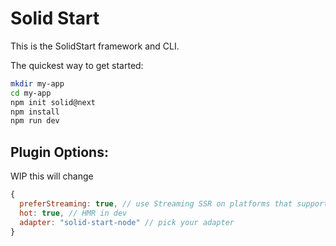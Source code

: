 # Solid Start

This is the SolidStart framework and CLI.

The quickest way to get started:

```bash
mkdir my-app
cd my-app
npm init solid@next
npm install
npm run dev
```

## Plugin Options:

WIP this will change

```js
{
  preferStreaming: true, // use Streaming SSR on platforms that support it
  hot: true, // HMR in dev
  adapter: "solid-start-node" // pick your adapter
}
```